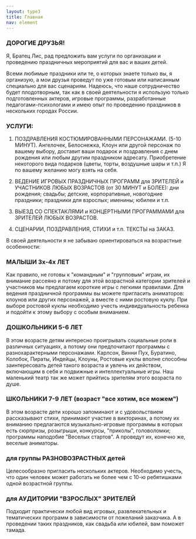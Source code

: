 ```yaml
---
layout: type3
title: Главная
nav: element
---
```

### ДОРОГИЕ ДРУЗЬЯ!

Я, Братец Лис, рад предложить вам услуги по организации и проведению праздничных мероприятий для вас и ваших детей.

Всеми любимые праздники или те, о которых знаете только вы, я организую, а мои друзья проведут по уже готовым или написанным специально для вас сценариям.
Надеюсь, что наше сотрудничество будет плодотворным, так как в своей деятельности я использую только подготовленных актеров, игровые программы, разработанные педагогами-психологами и имею опыт по проведению праздников в нескольких городах России.

### УСЛУГИ:

1. ПОЗДРАВЛЕНИЯ КОСТЮМИРОВАННЫМИ ПЕРСОНАЖАМИ. (5-10 МИНУТ). Ангелочек, Белоснежка, Клоун или другой персонаж по вашему выбору, доставит ваши подарок и поздравления с днем рождения или любым другим праздником адресату. Приобретение некоторого вида подарков (цветы, торты, воздушные шары и т.п.) Я по вашему желанию могу взять на себя.

2. ВЕДЕНИЕ ИГРОВЫХ ПРАЗДНИЧНЫХ ПРОГРАММ для ЗРИТЕЛЕЙ и УЧАСТНИКОВ ЛЮБЫХ ВОЗРАСТОВ (от 30 МИНУТ и БОЛЕЕ): дни рождения; свадьбы; детские, корпоративные, новогодние праздники; праздники для взрослых; именины; юбилеи и т.п.

3. ВЫЕЗД СО СПЕКТАКЛЯМИ и КОНЦЕРТНЫМИ ПРОГРАММАМИ для ЗРИТЕЛЕЙ ЛЮБЫХ ВОЗРАСТОВ.

4. СЦЕНАРИИ, ПОЗДРАВЛЕНИЯ, СТИХИ и т.п. ТЕКСТЫ на ЗАКАЗ.

В своей деятельности я не забываю ориентироваться на возрастные особенности:

### МАЛЫШИ 3х-4х ЛЕТ

Как правило, не готовы к "командным" и "групповым" играм, их внимание рассеяно и потому для этой возрастной категории зрителей и участников мы предлагаем короткие игры с легкими правилами. Для ведения праздничной программы вы можете пригласить аниматоров: клоунов или других персонажей, а вместе с ними ростовую куклу. При выборе ростовой куклы необходимо учесть индивидуальность ребенка и подойти к этому выбору с особым вниманием.

### ДОШКОЛЬНИКИ 5-6 ЛЕТ

В этом возрасте детям интересно проигрывать социальные роли в различных ситуациях, а потому они предпочитают программы с разнохарактерными персонажами. Карлсон, Винни Пух, Буратино, Колобок, Пираты, Индейцы, Клоуны, Ростовые куклы вполне способны заинтересовать детей такого возраста и увлечь их действом, включающим в себя и подвижные и интеллектуальные игры. Наш маленький театр так же может прийтись зрителям этого возраста по душе.

### ШКОЛЬНИКИ 7-9 ЛЕТ (возраст "все хотим, все можем")

В этом возрасте дети хорошо запоминают и с удовольствием рассказывают стихи, принимают участие в викторинах, а потому их вниманию предлагаются музыкально-игровые программы в которых есть сюрпризы, розыгрыши, конкурсы, "приколы", головоломки; программы наподобие "Веселых стартов". А проведут их, конечно же, веселые аниматоры.

### для группы РАЗНОВОЗРАСТНЫХ детей

Целесообразно пригласить нескольких актеров. Необходимо учесть, что один человек может работать не более чем с 10-ю ребятишками одной возрастной группы.

### для АУДИТОРИИ "ВЗРОСЛЫХ" ЗРИТЕЛЕЙ

Подходит практически любой вид игровых, развлекательных и тематических программ в зависимости от пожеланий заказчика. А в проведении таких праздников, как свадьба или юбилей, вам поможет тамада.